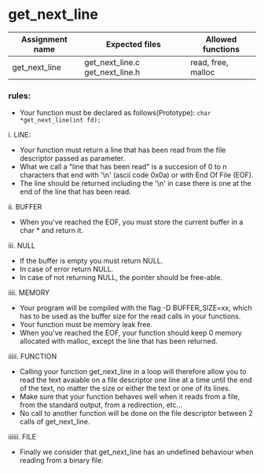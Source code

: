 # get_next_line

| Assignment name | Expected files | Allowed functions |
| --------------- | -------------  | ----------------- |
| get_next_line      | get_next_line.c get_next_line.h  | read, free, malloc |

### rules:
* Your function must be declared as follows(Prototype): ``` char  *get_next_line(int fd); ```

i. LINE:
* Your function must return a line that has been read from the file descriptor passed as parameter.
* What we call a "line that has been read" is a succesion of 0 to n characters that end with '\n' (ascii code 0x0a) or with End Of File (EOF).
* The line should be returned including the '\n' in case there is one at the end of the line that has been read.
  
ii. BUFFER
* When you've reached the EOF, you must store the current buffer in a char * and return it.
  
iii. NULL
* If the buffer is empty you must return NULL.
* In case of error return NULL.
* In case of not returning NULL, the pointer should be free-able.
  
iiii. MEMORY
* Your program will be compiled with the flag -D BUFFER_SIZE=xx, which has to be used as the buffer size for the read calls in your functions.
* Your function must be memory leak free.
* When you've reached the EOF, your function should keep 0 memory allocated with malloc, except the line that has been returned.

iiiii. FUNCTION
* Calling your function get_next_line in a loop will therefore allow you to read the text avaiable on a file descriptor one line at a time until the end of the text, no matter the size or either the text or one of its lines.
* Make sure that your function behaves well when it reads from a file, from the standard output, from a redirection, etc...
* No call to another function will be done on the file descriptor between 2 calls of get_next_line.

iiiiii. FILE
* Finally we consider that get_next_line has an undefined behaviour when reading from a binary file.

